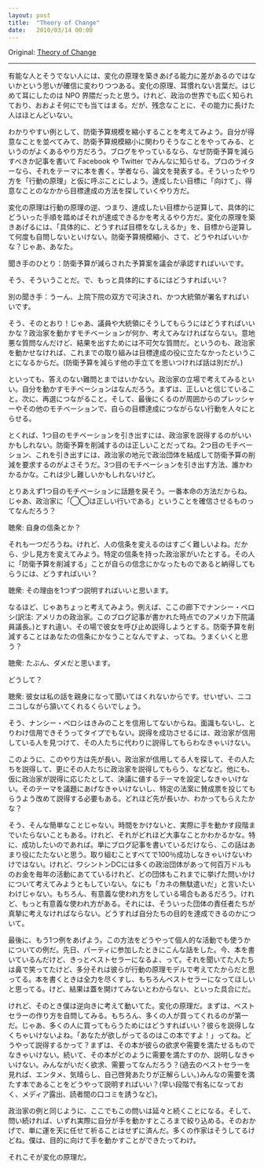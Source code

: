 ```yaml
---
layout: post
title:  "Theory of Change"
date:   2010/03/14 00:00
---
```


Original: [Theory of Change](http://www.aaronsw.com/weblog/theoryofchange)

----------

有能な人とそうでない人には、変化の原理を築きあげる能力に差があるのではないかという思いが確信に変わりつつある。変化の原理、耳慣れない言葉だ。はじめて耳にしたのは NPO 界隈だったと思う。けれど、政治の世界でも広く知られており、おおよそ何にでも当てはまる。だが、残念なことに、その能力に長けた人はほとんどいない。

わかりやすい例として、防衛予算規模を縮小することを考えてみよう。自分が得意なことを並べてみて、防衛予算規模縮小に関わりそうなことをやってみる、というのがよくあるやり方だろう。ブログをやっているなら、なぜ防衛予算を減らすべきか記事を書いて Facebook や Twitter でみんなに知らせる。プロのライターなら、それをテーマに本を書く。学者なら、論文を発表する。そういったやり方を「行動の原理」と仮に呼ぶことにしよう。達成したい目標に「向けて」、得意なことのなかから目標達成の方法を探していくやり方だ。

変化の原理は行動の原理の逆、つまり、達成したい目標から逆算して、具体的にどういった手順を踏めばそれが達成できるかを考えるやり方だ。変化の原理を築きあげるには、「具体的に、どうすれば目標をなしえるか」を、目標から逆算して何度も自問しないといけない。防衛予算規模縮小、さて、どうやればいいかな？じゃあ、あなた。

聞き手のひとり：防衛予算が減らされた予算案を議会が承認すればいいです。

そう、そういうことだ。で、もっと具体的にするにはどうすればいい？

別の聞き手：うーん、上院下院の双方で可決され、かつ大統領が署名すればいいです。

そう、そのとおり！じゃあ、議員や大統領にそうしてもらうにはどうすればいいかな？政治家を動かすモチベーションが何か、考えてみなければならない。意地悪な質問なんだけど、結果を出すためには不可欠な質問だ。というのも、政治家を動かせなければ、これまでの取り組みは目標達成の役に立たなかったということになるからだ。(防衛予算を減らす他の手立てを思いつければ話は別だが。)

といっても、答えのない難問とまではいかない。政治家の立場で考えてみるといい。自分を動かすモチベーションはなんだろう。まずは、正しいと信じていること。次に、再選につながること。そして、最後にくるのが周囲からのプレッシャーやその他のモチベーションで、自らの目標達成につながらない行動を人々にとらせる。

とくれば、1つ目のモチベーションを引き出すには、政治家を説得するのがいいかもしれない。防衛予算を削減するのは正しいことだってね。2つ目のモチベーション、これを引き出すには、政治家の地元で政治団体を結成して防衛予算の削減を要求するのがよさそうだ。3つ目のモチベーションを引き出す方法、誰かわかるかな。これは少し難しいかもしれないけど。

とりあえず1つ目のモチベーションに話題を戻そう。一番本命の方法だからね。じゃあ、政治家に「◯◯は正しい行いである」ということを確信させるものってなんだろう？

聴衆: 自身の信条とか？

それも一つだろうね。けれど、人の信条を変えるのはすごく難しいよね。だから、少し見方を変えてみよう。特定の信条を持った政治家がいたとする。その人に「防衛予算を削減する」ことが自らの信念にかなったものであると納得してもらうには、どうすればいい？

聴衆: その理由を1つずつ説明すればいいと思います。

なるほど、じゃあちょっと考えてみよう。例えば、ここの廊下でナンシー・ペロシ(訳注: アメリカの政治家。このブログ記事が書かれた時点でのアメリカ下院議員議長。)とすれ違い、その場で彼女を呼び止め説得しようとする。防衛予算を削減することはあなたの信条にかなうことなんですよ、ってね。うまくいくと思う？

聴衆: たぶん、ダメだと思います。

どうして？

聴衆: 彼女は私の話を親身になって聞いてはくれないからです。せいぜい、ニコニコしながら頷いてくれるくらいでしょう。

そう、ナンシー・ペロシはきみのことを信用してないからね。面識もないし、とりわけ信用できそうってタイプでもない。説得を成功させるには、政治家が信用している人を見つけて、その人たちに代わりに説得してもらわなきゃいけない。

このように、このやり方は先が長い。政治家が信用してる人を探して、その人たちを説得して、更にその人たちに政治家を説得してもらう、などなど。他にも、仮に政治家が説得に応じたとして、決議に値するテーマを設定しなきゃいけない。そのテーマを議題にあげなきゃいけないし、特定の法案に賛成票を投じてもらうよう改めて説得する必要もある。どれほど先が長いか、わかってもらえたかな？

そう、そんな簡単なことじゃない。時間をかけないと、実際に手を動かす段階までいたらないこともある。けれど、それがどれほど大事なことかわかるかな。特に、成功したいのであれば。単にブログ記事を書いているだけなら、この話はあまり役にたたないと思う。取り組むことすべてで100％成功しなきゃいけないわけではない。けれど、ワシントンDCには多くの政治団体があって何百万ドルものお金を毎年の活動にあてているけれど、どの団体もこれまでに挙げた問いかけについて考えてみようともしていない。なにも「カネの無駄遣いだ」と言いたいわけじゃない。もちろん、有意義な使われ方をしている場合もあるだろう。けれど、もっと有意義な使われ方がある。それには、そういった団体の責任者たちが真摯に考えなければならない。どうすれば自分たちの目的を達成できるのかについて。

最後に、もう1つ例をあげよう。この方法をどうやって個人的な活動でも使うかについての例だ。先日、パーティに参加したときにこんな話をした。今、本を書いているんだけど、きっとベストセラーになるよ、って。それを聞いてた人たちは鼻で笑ってたけど、多分それは彼らが行動の原理モデルで考えてたからだと思ってる。本を書くときは全力を尽くすし、もちろんベストセラーになってほしいと思ってる。けど、結果は蓋を開けてみないとわからない、といった具合にだ。

けれど、そのとき僕は逆向きに考えて動いてた。変化の原理だ。まずは、ベストセラーの作り方を自問してみる。もちろん、多くの人が買ってくれるのが第一だ。じゃあ、多くの人に買ってもらうためにはどうすればいい？彼らを説得しなくちゃいけないよね。「あなたが欲しがってるのはこの本ですよ！」ってね。どうやって説得するかって？まずは、その本が彼らの欲求や需要を満たせるものでなきゃいけない。続いて、その本がどのように需要を満たすのか、説明しなきゃいけない。みんながいだく欲求、需要ってなんだろう？(過去のベストセラーを見れば、エンタメ、気晴らし、自己啓発あたりが正解らしい。)みんなの需要を満たす本であることをどうやって説明すればいい？(早い段階で有名になっておく、メディア露出、読者間の口コミを誘うなど)。

政治家の例と同じように、ここでもこの問いは延々と続くことになる。そして、問い続ければ、いずれ実際に自分が手を動かすところまで絞り込める。そのおかげで、単に運を天に任せて祈ることはせずに済んだ。多くの作家はそうしてるけどね。僕は、目的に向けて手を動かすことができたってわけ。

それこそが変化の原理だ。
